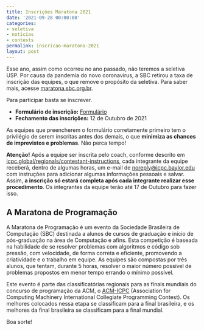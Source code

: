 ```yaml
---
title: Inscrições Maratona 2021
date: '2021-09-28 00:00:00'
categories:
- seletiva
- noticias
- contests
permalink: inscricao-maratona-2021
layout: post
---
```


Esse ano, assim como ocorreu no ano passado, não teremos a seletiva
USP. Por causa da pandemia do novo coronavírus, a SBC retirou a taxa
de inscrição das equipes, o que remove o propósito da seletiva. Para
saber mais, acesse [maratona.sbc.org.br](http://maratona.sbc.org.br/).

Para participar basta se inscrever.

- **Formulário de inscrição:** [Formulário](https://forms.gle/dBkQwQyr1QHyT45UA)
- **Fechamento das inscrições:** 12 de Outubro de 2021

As equipes que preencherem o formulário corretamente primeiro tem o
privilégio de serem inscritas antes dos demais, o que **minimiza as
chances de imprevistos e problemas**. Não perca tempo!

**Atenção!** Após a equipe ser inscrita pelo coach, conforme descrito
em
[icpc.global/regionals/contestant-instructions](https://icpc.global/regionals/contestant-instructions),
cada integrante da equipe receberá, dentro de algumas horas, um e-mail
de <noreply@icpc.baylor.edu> com instruções para adicionar algumas
informações pessoais e salvar. Assim, **a inscrição só estará completa
após cada integrante realizar esse procedimento**. Os integrantes da
equipe terão até 17 de Outubro para fazer isso.

## A Maratona de Programação

A Maratona de Programação é um evento da Sociedade Brasileira de
Computação (SBC) destinada a alunos de cursos de graduação e início de
pós-graduação na área de Computação e afins.
Esta competição é baseada na habilidade de se resolver problemas com
algoritmos e código sob pressão, com velocidade, de forma correta e
eficiente, promovendo a criatividade e o trabalho em equipe.
As equipes são compostas por três alunos, que tentam, durante 5 horas,
resolver o maior número possível de problemas propostos em menor tempo
errando o mínimo possível.

Este evento é parte das classificatórias regionais para as finais
mundiais do concurso de programação da ACM, o
[ACM-ICPC](http://icpc.baylor.edu) (Association for Computing
Machinery International Collegiate Programming Contest).
Os melhores colocados nessa etapa se classificam para a final
brasileira, e os melhores da final brasileira se classificam para a
final mundial.

Boa sorte!